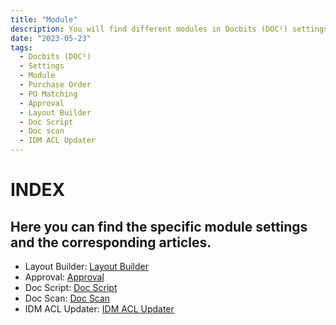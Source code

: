 ```yaml
---
title: "Module"
description: You will find different modules in Docbits (DOC²) settings.These modules are important if you like to deal with PO Matching and use the table extraction functionality.
date: "2023-05-23"
tags:
  - Docbits (DOC²)
  - Settings
  - Module
  - Purchase Order
  - PO Matching
  - Approval
  - Layout Builder
  - Doc Script
  - Doc scan
  - IDM ACL Updater
---
```


# INDEX

## Here you can find the specific module settings and the corresponding articles.

- Layout Builder: [Layout Builder](docbits/settings/Module/layout-builder.md)
- Approval: [Approval](docbits/settings/Module/approval.md)
- Doc Script: [Doc Script](docbits/settings/Module/doc-script.md)
- Doc Scan: [Doc Scan](docbits/settings/Module/doc-scan.md)
- IDM ACL Updater: [IDM ACL Updater](docbits/settings/Module/idm-acl-updater.md)
